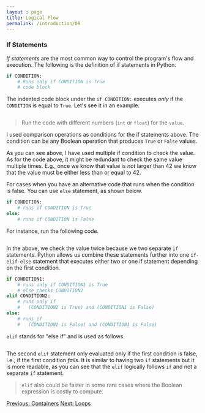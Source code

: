```yaml
---
layout : page
title: Logical Flow
permalink: /introduction/09
---
```


### If Statements

*If statements* are the most common way to control the program's flow and
execution. The following is the definition of if statements in Python.

```python
if CONDITION:
    # Runs only if CONDITION is True
    # code block
```

The indented code block under the `if CONDITION:` executes *only* if the `CONDITION`
is equal to `True`. Let's see it in an example.

<div class="language-python highlighter-rouge">
<pre class="highlight"><script type="py-editor" worker>
value = 10
if value > 42:
    print(f'{value} is larger than 42.')

if value == 42:
    print(f'{value} is equal to 42.')

if value < 42:
    print(f'{value} is less than 42.')
</script></pre></div>

> Run the code with different numbers (`int` or `float`) for the `value`.

I used comparison operations as conditions for the if statements above. The
condition can be any Boolean operation that produces `True` or `False` values.

As you can see above, I have used multiple if condition to check the value. As
for the code above, it might be redundant to check the same value multiple times.
E.g., once we know that value is *not* larger than 42 we know that the value must
be either less than or equal to 42.

For cases when you have an alternative code that runs when the condition is false.
You can use `else` statement, as shown below.

```python
if CONDITION:
    # runs if CONDITION is True
else:
    # runs if CONDITION is False
```

For instance, run the following code.

<div class="language-python highlighter-rouge">
<pre class="highlight"><script type="py-editor" worker>
value = 10
if value > 42:
    print(f'{value} is larger than 42.')

if value < 42:
    print(f'{value} is less than 42.')
else:
    print(f'{value} is equal to 42.')
</script></pre></div>

In the above, we check the value twice because we two separate `if` statements.
Python allows us combine these statements further into one `if-elif-else`
statement that executes either two or one if statement depending on the first
condition.

```python
if CONDITION1:
    # runs only if CONDITION1 is True
    # else checks CONDITION2
elif CONDITION2:
    # runs only if
    #   (CONDITION2 is True) and (CONDITION1 is False)
else:
    # runs if
    #   (CONDITION2 is False) and (CONDITION1 is False)
```

`elif` stands for "else if" and is used as follows.

<div class="language-python highlighter-rouge">
<pre class="highlight"><script type="py-editor" worker>
value = 10
if value > 42:
    print(f'{value} is larger than 42.')
elif value < 42:
    print(f'{value} is less than 42.')
else:
    print(f'{value} is equal to 42.')
</script></pre></div>

The second `elif` statement only evaluated only if the first condition is false,
i.e., if the first condition *fails*. It is similar to having two `if` statements
but it is more readable, as you can see that the `elif` logically follows `if`
and not a separate `if` statement.

> `elif` also could be faster in some rare cases where the Boolean expression is
costly to compute.

<div class="prevnextlinks">
    <a id="previous" href="08">Previous: Containers</a>
    <a id="next" href="10">Next: Loops</a>
</div>
<script src="{{ '/assets/js/navigation.js' | relative_url }}" defer></script>
